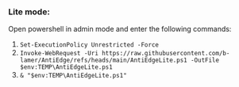 
### Lite mode:
Open powershell in admin mode and enter the following commands:<br>
1. `Set-ExecutionPolicy Unrestricted -Force`<br>
2. `Invoke-WebRequest -Uri https://raw.githubusercontent.com/b-lamer/AntiEdge/refs/heads/main/AntiEdgeLite.ps1 -OutFile $env:TEMP\AntiEdgeLite.ps1`<br>
3. `& "$env:TEMP\AntiEdgeLite.ps1"`<br>
